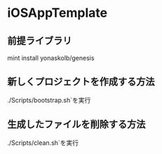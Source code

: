 # iOSAppTemplate

## 前提ライブラリ

mint install yonaskolb/genesis

## 新しくプロジェクトを作成する方法

./Scripts/bootstrap.sh`を実行

## 生成したファイルを削除する方法

./Scripts/clean.sh`を実行
